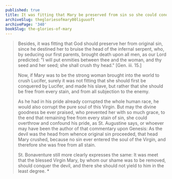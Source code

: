 ```yaml
---
published: true
title: It was fitting that Mary be preserved from sin so she could conquer the devil
archiveSlug: thegloriesofmary00liguuoft
archivePage: '340'
bookSlug: the-glories-of-mary
---
```


> Besides, it was fitting that God should preserve her from original sin, since he destined her to bruise the head of the infernal serpent, who, by seducing our first parents, brought death upon all men, as our Lord predicted: "I will put enmities between thee and the woman, and thy seed and her seed; she shall crush thy head." [Gen. iii. 15.]
>
> Now, if Mary was to be the strong woman brought into the world to crush Lucifer, surely it was not fitting that she should first be conquered by Lucifer, and made his slave, but rather that she should be free from every stain, and from all subjection to the enemy.
>
> As he had in his pride already corrupted the whole human race, he would also corrupt the pure soul of this Virgin. But may the divine goodness be ever praised, who prevented her with so much grace, to the end that remaining free from every stain of sin, she could overthrow and confound his pride, as St. Augustine says, or whoever may have been the author of that commentary upon Genesis: As the devil was the head from whence original sin proceeded, that head Mary crushed, because no sin ever entered the soul of the Virgin, and therefore she was free from all stain.
>
> St. Bonaventure still more clearly expresses the same: It was meet that the blessed Virgin Mary, by whom our shame was to be removed, should conquer the devil, and there she should not yield to him in the least degree. \*

